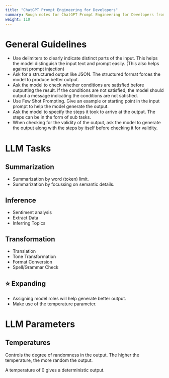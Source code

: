 ```yaml
---
title: "ChatGPT Prompt Engineering for Developers"
summary: Rough notes for ChatGPT Prompt Engineering for Developers from deeplearning.ai
weight: 110
---
```


# General Guidelines

- Use delimiters to clearly indicate distinct parts of the input. This helps the model distinguish the input text and prompt easily. (This also helps against prompt injection)
- Ask for a structured output like JSON. The structured format forces the model to produce better output.
- Ask the model to check whether conditions are satisfied before outputting the result. If the conditions are not satisfied, the model should output a message indicating the conditions are not satisfied.
- Use Few Shot Prompting. Give an example or starting point in the input prompt to help the model generate the output.
- Ask the model to specify the steps it took to arrive at the output. The steps can be in the form of sub tasks.
- When checking for the validity of the output, ask the model to generate the output along with the steps by itself before checking it for validity.

# LLM Tasks

## Summarization

- Summarization by word (token) limit.
- Summarization by focussing on semantic details.

## Inference

- Sentiment analysis
- Extract Data
- Inferring Topics

## Transformation

- Translation
- Tone Transformation
- Format Conversion
- Spell/Grammar Check

## ⭐ Expanding

- Assigning model roles will help generate better output.
- Make use of the temperature parameter.

# LLM Parameters

## Temperatures

Controls the degree of randomness in the output. The higher the temperature, the more random the output.

A temperature of 0 gives a deterministic output.

